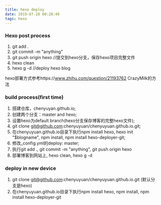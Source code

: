 ```yaml
---
title: hexo deploy
date: 2019-07-10 00:28:49
tags: hexo
---
```


### Hexo post process

1. git add .
2. git commit -m "anything"
3. git push origin hexo //提交到hexo分支，保存hexo项目完整文件
4. hexo clean
5. hexo g -d //deploy hexo blog

hexo部署方式参考https://www.zhihu.com/question/21193762 CrazyMilk的方法

### build process(first time)

1. 搭建仓库，chenyuyan.github.io;
2. 创建两个分支：master and hexo;
3. 设置hexo为default branch(hexo分支保存博客的完整hexo文件);
4. git clone git@github.com:chenyuyuan/chenyuyuan.github.io.git;
5. 在chenyuyuan.github.io目录下执行npm install hexo, hexo init "$blogname", npm install, npm install hexo-deployer-git;
6. 修改_config.yml的deploy: master;
7. 执行git add ., git commit -m "anything", git push origin hexo
8. 部署博客到网站上, hexo clean, hexo g -d

### deploy in new device

1. git clone git@github.com:chenyuyuan/chenyuyuan.github.io.git (默认分支是hexo)
2. 在chenyuyuan.github.io目录下执行npm install hexo, npm install, npm install hexo-deployer-git